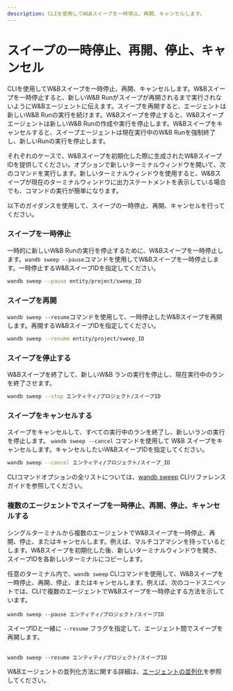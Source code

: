 ```yaml
---
description: CLIを使用してW&Bスイープを一時停止、再開、キャンセルします。
---
```


# スイープの一時停止、再開、停止、キャンセル

<head>
    <title>W&Bスイープの一時停止、再開、停止、キャンセル</title>
</head>

CLIを使用してW&Bスイープを一時停止、再開、キャンセルします。W&Bスイープを一時停止すると、新しいW&B Runがスイープが再開されるまで実行されないようにW&Bエージェントに伝えます。スイープを再開すると、エージェントは新しいW&B Runの実行を続けます。W&Bスイープを停止すると、W&Bスイープエージェントは新しいW&B Runの作成や実行を停止します。W&Bスイープをキャンセルすると、スイープエージェントは現在実行中のW&B Runを強制終了し、新しいRunの実行を停止します。

それぞれのケースで、W&Bスイープを初期化した際に生成されたW&BスイープIDを提供してください。オプションで新しいターミナルウィンドウを開いて、次のコマンドを実行します。新しいターミナルウィンドウを使用すると、W&Bスイープが現在のターミナルウィンドウに出力ステートメントを表示している場合でも、コマンドの実行が簡単になります。

以下のガイダンスを使用して、スイープの一時停止、再開、キャンセルを行ってください。

### スイープを一時停止

一時的に新しいW&B Runの実行を停止するために、W&Bスイープを一時停止します。`wandb sweep --pause`コマンドを使用してW&Bスイープを一時停止します。一時停止するW&BスイープIDを指定してください。

```bash
wandb sweep --pause entity/project/sweep_ID
```

### スイープを再開

`wandb sweep --resume`コマンドを使用して、一時停止したW&Bスイープを再開します。再開するW&BスイープIDを指定してください。

```bash
wandb sweep --resume entity/project/sweep_ID
```
### スイープを停止する

W&Bスイープを終了して、新しいW&B ランの実行を停止し、現在実行中のランを終了させます。

```bash
wandb sweep --stop エンティティ/プロジェクト/スイープID
```

### スイープをキャンセルする

スイープをキャンセルして、すべての実行中のランを終了し、新しいランの実行を停止します。 `wandb sweep --cancel` コマンドを使用して W&B スイープをキャンセルします。キャンセルしたいW&BスイープIDを指定してください。

```bash
wandb sweep --cancel エンティティ/プロジェクト/スイープ_ID
```

CLIコマンドオプションの全リストについては、[wandb sweep](https://docs.wandb.ai/ref/cli/wandb-sweep) CLIリファレンスガイドを参照してください。

### 複数のエージェントでスイープを一時停止、再開、停止、キャンセルする

シングルターミナルから複数のエージェントでW&Bスイープを一時停止、再開、停止、またはキャンセルします。例えば、マルチコアマシンを持っているとします。W&Bスイープを初期化した後、新しいターミナルウィンドウを開き、スイープIDを各新しいターミナルにコピーします。

任意のターミナル内で、`wandb sweep` CLIコマンドを使用して、W&Bスイープを一時停止、再開、停止、またはキャンセルします。例えば、次のコードスニペットでは、CLIで複数のエージェントでW&Bスイープを一時停止する方法を示しています。

```
wandb sweep --pause エンティティ/プロジェクト/スイープID
```

スイープIDと一緒に `--resume` フラグを指定して、エージェント間でスイープを再開します。
```

wandb sweep --resume エンティティ/プロジェクト/スイープID

```

W&Bエージェントの並列化方法に関する詳細は、[エージェントの並列化](https://docs.wandb.ai/guides/sweeps/parallelize-agents)を参照してください。